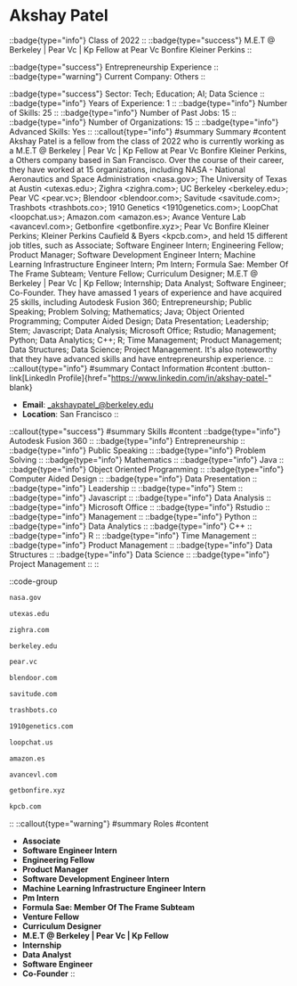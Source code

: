 # Akshay Patel
::badge{type="info"}
Class of 2022
::
::badge{type="success"}
M.E.T @ Berkeley | Pear Vc | Kp Fellow at Pear Vc Bonfire Kleiner Perkins
::

::badge{type="success"}
Entrepreneurship Experience
::
::badge{type="warning"}
Current Company: Others
::

::badge{type="success"}
Sector: Tech; Education; AI; Data Science
::
::badge{type="info"}
Years of Experience: 1
::
::badge{type="info"}
Number of Skills: 25
::
::badge{type="info"}
Number of Past Jobs: 15
::
::badge{type="info"}
Number of Organizations: 15
::
::badge{type="info"}
Advanced Skills: Yes
::
::callout{type="info"}
#summary
Summary
#content
Akshay Patel is a fellow from the class of 2022 who is currently working as a M.E.T @ Berkeley | Pear Vc | Kp Fellow at Pear Vc Bonfire Kleiner Perkins, a Others company based in San Francisco. Over the course of their career, they have worked at 15 organizations, including NASA - National Aeronautics and Space Administration <nasa.gov>; The University of Texas at Austin <utexas.edu>; Zighra <zighra.com>; UC Berkeley <berkeley.edu>; Pear VC <pear.vc>; Blendoor <blendoor.com>; Savitude <savitude.com>; Trashbots <trashbots.co>; 1910 Genetics <1910genetics.com>; LoopChat <loopchat.us>; Amazon.com <amazon.es>; Avance Venture Lab <avancevl.com>; Getbonfire <getbonfire.xyz>; Pear Vc Bonfire Kleiner Perkins; Kleiner Perkins Caufield & Byers <kpcb.com>, and held 15 different job titles, such as Associate; Software Engineer Intern; Engineering Fellow; Product Manager; Software Development Engineer Intern; Machine Learning Infrastructure Engineer Intern; Pm Intern; Formula Sae: Member Of The Frame Subteam; Venture Fellow; Curriculum Designer; M.E.T @ Berkeley | Pear Vc | Kp Fellow; Internship; Data Analyst; Software Engineer; Co-Founder. They have amassed 1 years of experience and have acquired 25 skills, including Autodesk Fusion 360; Entrepreneurship; Public Speaking; Problem Solving; Mathematics; Java; Object Oriented Programming; Computer Aided Design; Data Presentation; Leadership; Stem; Javascript; Data Analysis; Microsoft Office; Rstudio; Management; Python; Data Analytics; C++; R; Time Management; Product Management; Data Structures; Data Science; Project Management. It's also noteworthy that they have advanced skills and have entrepreneurship experience.
::
::callout{type="info"}
#summary
Contact Information
#content
:button-link[LinkedIn Profile]{href="https://www.linkedin.com/in/akshay-patel-" blank}
- **Email**: _akshaypatel_@berkeley.edu
- **Location**: San Francisco
::

::callout{type="success"}
#summary
Skills
#content
::badge{type="info"}
Autodesk Fusion 360
::
::badge{type="info"}
Entrepreneurship
::
::badge{type="info"}
Public Speaking
::
::badge{type="info"}
Problem Solving
::
::badge{type="info"}
Mathematics
::
::badge{type="info"}
Java
::
::badge{type="info"}
Object Oriented Programming
::
::badge{type="info"}
Computer Aided Design
::
::badge{type="info"}
Data Presentation
::
::badge{type="info"}
Leadership
::
::badge{type="info"}
Stem
::
::badge{type="info"}
Javascript
::
::badge{type="info"}
Data Analysis
::
::badge{type="info"}
Microsoft Office
::
::badge{type="info"}
Rstudio
::
::badge{type="info"}
Management
::
::badge{type="info"}
Python
::
::badge{type="info"}
Data Analytics
::
::badge{type="info"}
C++
::
::badge{type="info"}
R
::
::badge{type="info"}
Time Management
::
::badge{type="info"}
Product Management
::
::badge{type="info"}
Data Structures
::
::badge{type="info"}
Data Science
::
::badge{type="info"}
Project Management
::
::

::code-group
```bash [NASA - National Aeronautics and Space Administration]
nasa.gov
```
```bash [The University of Texas at Austin]
utexas.edu
```
```bash [Zighra]
zighra.com
```
```bash [UC Berkeley]
berkeley.edu
```
```bash [Pear VC]
pear.vc
```
```bash [Blendoor]
blendoor.com
```
```bash [Savitude]
savitude.com
```
```bash [Trashbots]
trashbots.co
```
```bash [1910 Genetics]
1910genetics.com
```
```bash [LoopChat]
loopchat.us
```
```bash [Amazon.com]
amazon.es
```
```bash [Avance Venture Lab]
avancevl.com
```
```bash [Getbonfire]
getbonfire.xyz
```
```bash [Kleiner Perkins Caufield & Byers]
kpcb.com
```
::
::callout{type="warning"}
#summary
Roles
#content
- **Associate**
- **Software Engineer Intern**
- **Engineering Fellow**
- **Product Manager**
- **Software Development Engineer Intern**
- **Machine Learning Infrastructure Engineer Intern**
- **Pm Intern**
- **Formula Sae: Member Of The Frame Subteam**
- **Venture Fellow**
- **Curriculum Designer**
- **M.E.T @ Berkeley | Pear Vc | Kp Fellow**
- **Internship**
- **Data Analyst**
- **Software Engineer**
- **Co-Founder**
::

